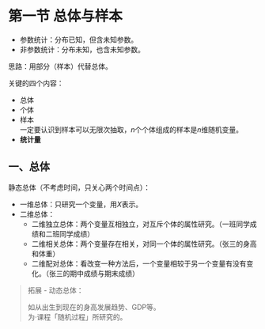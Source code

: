# 第一节 总体与样本

* 参数统计：分布已知，但含未知参数。
* 非参数统计：分布未知，也含未知参数。

思路：用部分（样本）代替总体。

关键的四个内容：

* 总体
* 个体
* 样本  
  一定要认识到样本可以无限次抽取，$n$个个体组成的样本是$n$维随机变量。
* **统计量**

## 一、总体

静态总体（不考虑时间，只关心两个时间点）：

* 一维总体：只研究一个变量，用$X$表示。
* 二维总体：
  * 二维独立总体：两个变量互相独立，对互斥个体的属性研究。（一班同学成绩和二班同学成绩）
  * 二维相关总体：两个变量存在相关，对同一个体的属性研究。（张三的身高和体重）
  * 二维配对总体：看改变一种方法后，一个变量相较于另一个变量有没有变化。（张三的期中成绩与期末成绩）

> 拓展 - 动态总体：  
>
> 如从出生到现在的身高发展趋势、GDP等。  
> 为·课程「随机过程」所研究的。
